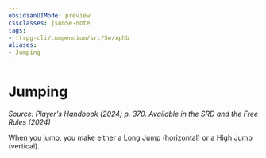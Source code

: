 ```yaml
---
obsidianUIMode: preview
cssclasses: json5e-note
tags:
- ttrpg-cli/compendium/src/5e/xphb
aliases:
- Jumping
---
```

# Jumping
*Source: Player's Handbook (2024) p. 370. Available in the <span title='Systems Reference Document (5.2)'>SRD</span> and the Free Rules (2024)* 

When you jump, you make either a [Long Jump](/3-Mechanics/CLI/variant-rules/long-jump-xphb.md) (horizontal) or a [High Jump](/3-Mechanics/CLI/variant-rules/high-jump-xphb.md) (vertical).